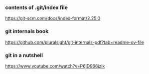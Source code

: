 ### contents of .git/index file
https://git-scm.com/docs/index-format/2.25.0

### git internals book
https://github.com/pluralsight/git-internals-pdf?tab=readme-ov-file

### git in a nutshell
https://www.youtube.com/watch?v=P6jD966jzlk